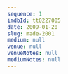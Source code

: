 ```yaml
---
sequence: 1
imdbId: tt0227005
date: 2009-01-20
slug: made-2001
medium: null
venue: null
venueNotes: null
mediumNotes: null
---
```


